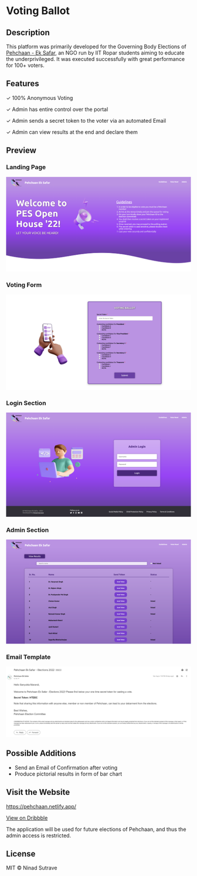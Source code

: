 # Voting Ballot

## Description

This platform was primarily developed for the Governing Body Elections of [Pehchaan - Ek Safar](https://www.iitrpr.ac.in/pehchaanes/), an NGO run by IIT Ropar students aiming to educate the underprivileged. It was executed successfully with great performance for 100+ voters.

## Features

✓ 100% Anonymous Voting 

✓ Admin has entire control over the portal

✓ Admin sends a secret token to the voter via an automated Email

✓ Admin can view results at the end and declare them

## Preview

### Landing Page

![Landing Page](src/assets/preview1.png)

### Voting Form

![Voting Form](src/assets/preview2.png)

### Login Section

![Login Section](src/assets/preview3.png)

### Admin Section

![Admin Section](src/assets/preview4.png)

### Email Template

![Email Template](src/assets/preview5.png)


## Possible Additions

 - Send an Email of Confirmation after voting
 - Produce pictorial results in form of bar chart
 
## Visit the Website

https://pehchaan.netlify.app/

[View on Dribbble](https://dribbble.com/shots/20651252-Voting-Ballot)

The application will be used for future elections of Pehchaan, and thus the admin access is restricted.

## License

MIT © Ninad Sutrave
